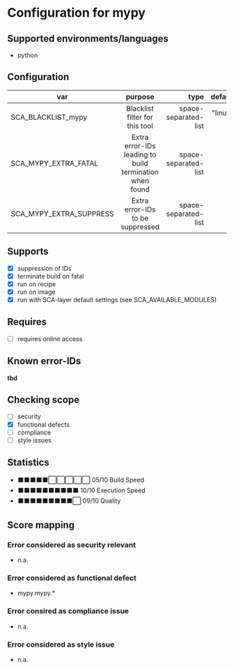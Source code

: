 # Configuration for mypy

## Supported environments/languages

* python

## Configuration

| var | purpose | type | default |
| ------------- |:-------------:| -----:| -----:
| SCA_BLACKLIST_mypy | Blacklist filter for this tool | space-separated-list | "linux-*"
| SCA_MYPY_EXTRA_FATAL | Extra error-IDs leading to build termination when found | space-separated-list | ""
| SCA_MYPY_EXTRA_SUPPRESS | Extra error-IDs to be suppressed | space-separated-list | ""

## Supports

* [x] suppression of IDs
* [x] terminate build on fatal
* [x] run on recipe
* [x] run on image
* [x] run with SCA-layer default settings (see SCA_AVAILABLE_MODULES)

## Requires

* [ ] requires online access

## Known error-IDs

__tbd__

## Checking scope

* [ ] security
* [x] functional defects
* [ ] compliance
* [ ] style issues

## Statistics

* ⬛⬛⬛⬛⬛⬜⬜⬜⬜⬜ 05/10 Build Speed
* ⬛⬛⬛⬛⬛⬛⬛⬛⬛⬛ 10/10 Execution Speed
* ⬛⬛⬛⬛⬛⬛⬛⬛⬛⬜ 09/10 Quality

## Score mapping

### Error considered as security relevant

* n.a.

### Error considered as functional defect

* mypy.mypy.*

### Error consired as compliance issue

* n.a.

### Error considered as style issue

* n.a.
